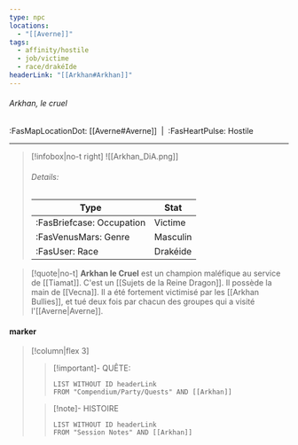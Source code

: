 ```yaml
---
type: npc
locations:
  - "[[Averne]]"
tags:
  - affinity/hostile
  - job/victime
  - race/drakéIde
headerLink: "[[Arkhan#Arkhan]]"
---
```

###### Arkhan, le cruel
<span class="sub2">:FasMapLocationDot: [[Averne#Averne]]&nbsp;&nbsp;|&nbsp;&nbsp;:FasHeartPulse: Hostile </span>
___

> [!infobox|no-t right]
> ![[Arkhan_DiA.png]]
> ###### Details:
> | Type | Stat |
> | ---- | ---- |
> | :FasBriefcase: Occupation |  Victime |
> | :FasVenusMars: Genre | Masculin |
> | :FasUser: Race | Drakéide |
<span class="clearfix"></span>

> [!quote|no-t]
>**Arkhan le Cruel** est un champion maléfique au service de [[Tiamat]]. C'est un [[Sujets de la Reine Dragon]]. Il possède la main de [[Vecna]].
>Il a été fortement victimisé par les [[Arkhan Bullies]], et tué deux fois par chacun des groupes qui a visité l'[[Averne|Averne]]. 
#### marker
> [!column|flex 3]
>> [!important]- QUÊTE:
>>```dataview
>>LIST WITHOUT ID headerLink
>>FROM "Compendium/Party/Quests" AND [[Arkhan]]
>
>>[!note]- HISTOIRE
>>```dataview
>>LIST WITHOUT ID headerLink
>>FROM "Session Notes" AND [[Arkhan]]
